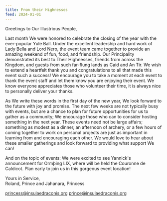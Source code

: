 ```yaml
---
title: From their Highnesses
feed: 2024-01-01
---
```

Greetings to Our Illustrious People,

Last month We were honored to celebrate the closing of the year with the ever-popular Yule Ball. Under the excellent leadership and hard work of Lady Bella and Lord Nero, the event team came together to provide an amazing weekend of fun, food, and friendship. Our Principality demonstrated its best to Their Highnesses, friends from across the Kingdom, and guests from such far-flung lands as Caid and An Tir. We wish to extend a heartfelt thank you and congratulations to all that made this event such a success! We encourage you to take a moment at each event to thank the event staff and let them know you are enjoying their event. We know everyone appreciates those who volunteer their time, it is always nice to personally deliver your thanks.

As We write these words in the first day of the new year, We look forward to the future with joy and promise. The next few weeks are not typically busy with events, but are a chance to plan for future opportunities for us to gather as a community; We encourage those who can to consider hosting something in the next year. These events need not be large affairs; something as modest as a dinner, an afternoon of archery, or a few hours of coming together to work on personal projects are just as important in learning from and encouraging each other. We would love to hear about these smaller gatherings and look forward to providing what support We can!

And on the topic of events: We were excited to see Yannick's announcement for Ormþing LIX, where will be held the Couronne de Caldicot. Plan early to join us in this gorgeous event location!

Yours in Service,  
Roland, Prince and Jahanara, Princess

[princess@insulaedraconis.org](mailto:princess@insulaedraconis.org) [prince@insulaedraconis.org](mailto:prince@insulaedraconis.org)
